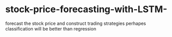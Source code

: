 # stock-price-forecasting-with-LSTM-
forecast the stock price and construct trading strategies
perhapes classification will be better than regression
